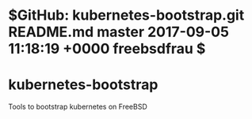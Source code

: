 # $GitHub: kubernetes-bootstrap.git README.md master 2017-09-05 11:18:19 +0000 freebsdfrau $
# kubernetes-bootstrap
Tools to bootstrap kubernetes on FreeBSD
